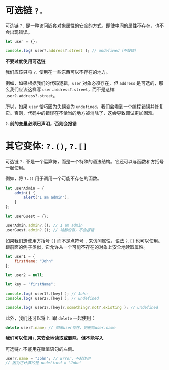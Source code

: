 # 可选链 `?.`

可选链 `?.` 是一种访问嵌套对象属性的安全的方式。即使中间的属性不存在，也不会出现错误。

```js
let user = {};

console.log( user?.address?.street ); // undefined（不报错）
```

**不要过度使用可选链**

我们应该只将 `?.` 使用在一些东西可以不存在的地方。

例如，如果根据我们的代码逻辑，`user` 对象必须存在，但 `address` 是可选的，那么我们应该这样写 `user.address?.street`，而不是这样 `user?.address?.street`。

所以，如果 `user` 恰巧因为失误变为 `undefined`，我们会看到一个编程错误并修复它。否则，代码中的错误在不恰当的地方被消除了，这会导致调试更加困难。

**`?.`前的变量必须已声明，否则会报错**

# 其它变体: `?.()`, `?.[]`

可选链 `?.` 不是一个运算符，而是一个特殊的语法结构。它还可以与函数和方括号一起使用。

例如，将 `?.()` 用于调用一个可能不存在的函数。

```js
let userAdmin = {
    admin() {
        alert("I am admin");
    }
};

let userGuest = {};

userAdmin.admin?.(); // I am admin
userGuest.admin?.(); // 啥都没有，不会报错
```

如果我们想使用方括号 `[]` 而不是点符号 `.` 来访问属性，语法 `?.[]` 也可以使用。跟前面的例子类似，它允许从一个可能不存在的对象上安全地读取属性。

```js
let user1 = {
    firstName: "John"
};

let user2 = null;

let key = "firstName";

console.log( user1?.[key] ); // John
console.log( user2?.[key] ); // undefined

console.log( user1?.[key]?.something?.not?.existing ); // undefined
```

此外，我们还可以将 `?.` 跟 `delete` 一起使用：

```js
delete user?.name; // 如果user存在，则删除user.name
```

**我们可以使用`?.`来安全地读取或删除，但不能写入**

可选链`?.`不能用在赋值语句的左侧。

```js
user?.name = "John"; // Error，不起作用
// 因为它计算的是 undefined = "John"
```

